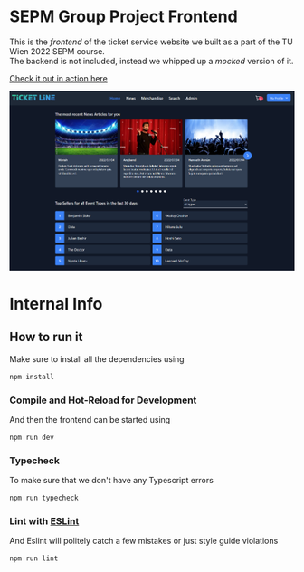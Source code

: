 # SEPM Group Project Frontend

This is the *frontend* of the ticket service website we built as a part of the TU Wien 2022 SEPM course.  
The backend is not included, instead we whipped up a *mocked* version of it.

[Check it out in action here]()

![Screenshot](./screenshot.png)

# Internal Info

## How to run it

Make sure to install all the dependencies using
```sh
npm install
```

### Compile and Hot-Reload for Development

And then the frontend can be started using
```sh
npm run dev
```

### Typecheck 

To make sure that we don't have any Typescript errors
```sh
npm run typecheck
```

### Lint with [ESLint](https://eslint.org/)

And Eslint will politely catch a few mistakes or just style guide violations
```sh
npm run lint
```

